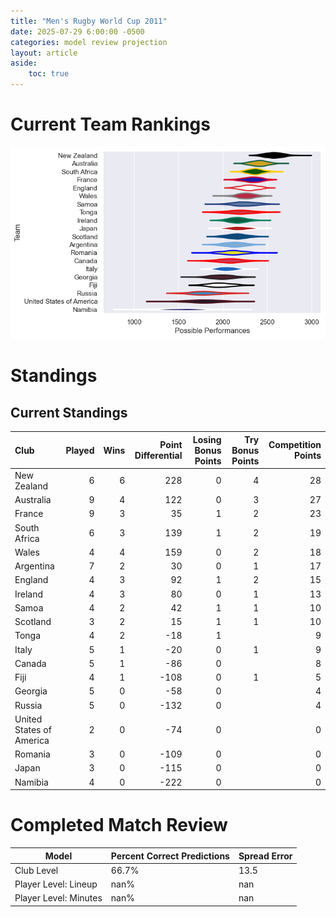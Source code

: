 ```yaml
---  
title: "Men's Rugby World Cup 2011"  
date: 2025-07-29 6:00:00 -0500  
categories: model review projection  
layout: article  
aside:  
    toc: true  
---
```

# Current Team Rankings


![Club Rankings](plots/rankings_Mens_Rugby_World_Cup_2011.png)
# Standings

## Current Standings


| Club                     |   Played |   Wins |   Point Differential |   Losing Bonus Points |   Try Bonus Points |   Competition Points |
|:-------------------------|---------:|-------:|---------------------:|----------------------:|-------------------:|---------------------:|
| New Zealand              |        6 |      6 |                  228 |                     0 |                  4 |                   28 |
| Australia                |        9 |      4 |                  122 |                     0 |                  3 |                   27 |
| France                   |        9 |      3 |                   35 |                     1 |                  2 |                   23 |
| South Africa             |        6 |      3 |                  139 |                     1 |                  2 |                   19 |
| Wales                    |        4 |      4 |                  159 |                     0 |                  2 |                   18 |
| Argentina                |        7 |      2 |                   30 |                     0 |                  1 |                   17 |
| England                  |        4 |      3 |                   92 |                     1 |                  2 |                   15 |
| Ireland                  |        4 |      3 |                   80 |                     0 |                  1 |                   13 |
| Samoa                    |        4 |      2 |                   42 |                     1 |                  1 |                   10 |
| Scotland                 |        3 |      2 |                   15 |                     1 |                  1 |                   10 |
| Tonga                    |        4 |      2 |                  -18 |                     1 |                    |                    9 |
| Italy                    |        5 |      1 |                  -20 |                     0 |                  1 |                    9 |
| Canada                   |        5 |      1 |                  -86 |                     0 |                    |                    8 |
| Fiji                     |        4 |      1 |                 -108 |                     0 |                  1 |                    5 |
| Georgia                  |        5 |      0 |                  -58 |                     0 |                    |                    4 |
| Russia                   |        5 |      0 |                 -132 |                     0 |                    |                    4 |
| United States of America |        2 |      0 |                  -74 |                     0 |                    |                    0 |
| Romania                  |        3 |      0 |                 -109 |                     0 |                    |                    0 |
| Japan                    |        3 |      0 |                 -115 |                     0 |                    |                    0 |
| Namibia                  |        4 |      0 |                 -222 |                     0 |                    |                    0 |



# Completed Match Review


| Model | Percent Correct Predictions | Spread Error |
| ------ | ------ | ------ |
| Club Level | 66.7% | 13.5 |
| Player Level: Lineup | nan% | nan |
| Player Level: Minutes | nan% | nan |

